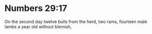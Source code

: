 # Numbers 29:17

On the second day twelve bulls from the herd, two rams, fourteen male lambs a year old without blemish,
